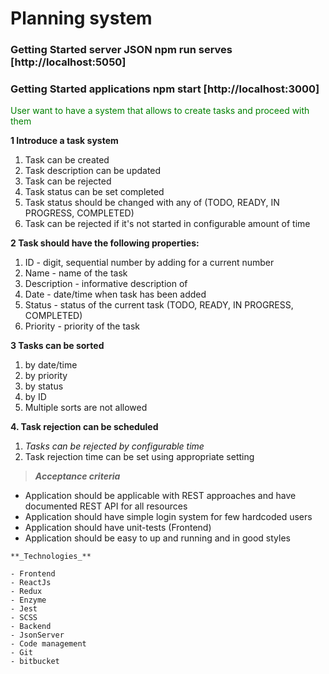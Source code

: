 # Planning system

### Getting Started server JSON npm run serves [http://localhost:5050]

### Getting Started applications npm start [http://localhost:3000]

<font color='green'>User want to have a system that allows to create tasks and
proceed with them</font>

**1 Introduce a task system**

1. Task can be created
2. Task description can be updated
3. Task can be rejected
4. Task status can be set completed
5. Task status should be changed with any of (TODO, READY, IN PROGRESS,
   COMPLETED)
6. Task can be rejected if it's not started in configurable amount of time

**2 Task should have the following properties:**

1. ID - digit, sequential number by adding for a current number
2. Name - name of the task
3. Description - informative description of
4. Date - date/time when task has been added
5. Status - status of the current task (TODO, READY, IN PROGRESS, COMPLETED)
6. Priority - priority of the task

**3 Tasks can be sorted**

1. by date/time
2. by priority
3. by status
4. by ID
5. Multiple sorts are not allowed

**4. Task rejection can be scheduled**

1. _Tasks can be rejected by configurable time_
2. Task rejection time can be set using appropriate setting

> **_Acceptance criteria_**

- Application should be applicable with REST approaches and have documented REST
  API for all resources
- Application should have simple login system for few hardcoded users
- Application should have unit-tests (Frontend)
- Application should be easy to up and running and in good styles

```
**_Technologies_**

- Frontend
- ReactJs
- Redux
- Enzyme
- Jest
- SCSS
- Backend
- JsonServer
- Code management
- Git
- bitbucket

```
